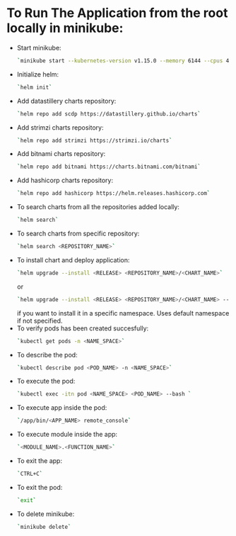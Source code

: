 # To Run The Application from the root locally in minikube:
  * Start minikube:
    ```bash
    `minikube start --kubernetes-version v1.15.0 --memory 6144 --cpus 4`
    ```
  * Initialize helm:
    ```bash
    `helm init`
    ```
  * Add datastillery charts repository:
    ```bash
    `helm repo add scdp https://datastillery.github.io/charts`
    ```
  * Add strimzi charts repository:
    ```bash
    `helm repo add strimzi https://strimzi.io/charts`
    ```
  * Add bitnami charts repository:
    ```bash
    `helm repo add bitnami https://charts.bitnami.com/bitnami`
    ```
  * Add hashicorp charts repository:
    ```bash
    `helm repo add hashicorp https://helm.releases.hashicorp.com`
    ```
  * To search charts from all the repositories added locally:
    ```bash
    `helm search`
    ```
  * To search charts from specific repository:
    ```bash
    `helm search <REPOSITORY_NAME>`
    ```
  * To install chart and deploy application:
    ```bash
    `helm upgrade --install <RELEASE> <REPOSITORY_NAME>/<CHART_NAME>`
    ```
    or
    ```bash
    `helm upgrade --install <RELEASE> <REPOSITORY_NAME>/<CHART_NAME> --namespace=<NAMESPACE>`
    ```
    if you want to install it in a specific namespace. Uses default namespace if not specified.
  * To verify pods has been created succesfully:
    ```bash
    `kubectl get pods -n <NAME_SPACE>`
    ```
  * To describe the pod:
    ```bash
    `kubectl describe pod <POD_NAME> -n <NAME_SPACE>`
    ```
  * To execute the pod:
    ```bash
    `kubectl exec -itn pod <NAME_SPACE> <POD_NAME> --bash `
    ```
  * To execute app inside the pod:
    ```bash
    `/app/bin/<APP_NAME> remote_console`
    ```
  * To execute module inside the app:
    ```bash
    `<MODULE_NAME>.<FUNCTION_NAME>`
    ```
  * To exit the app:
    ```bash
    `CTRL+C`
    ```
  * To exit the pod:
    ```bash
    `exit`
    ```
  * To delete minikube:
    ```bash
    `minikube delete`
    ```
